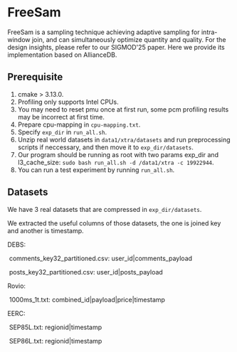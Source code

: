 # FreeSam

FreeSam is a sampling technique achieving adaptive sampling for intra-window join, and can simultaneously optimize quantity and quality. For the design insights, please refer to our SIGMOD'25 paper. Here we provide its implementation based on AllianceDB.

## Prerequisite

1. cmake > 3.13.0.
2. Profiling only supports Intel CPUs.
3. You may need to reset pmu once at first run, some pcm profiling results may be incorrect at first time.
4. Prepare cpu-mapping in `cpu-mapping.txt`.
5. Specify `exp_dir` in `run_all.sh`.
6. Unzip real world datasets in `data1/xtra/datasets` and run preprocessing scripts if neccessary, and then move it to `exp_dir/datasets`.
7. Our program should be running as root with two params exp_dir and l3_cache_size: `sudo bash run_all.sh -d /data1/xtra -c 19922944`.
8. You can run a test experiment by running `run_all.sh`.

## Datasets

We have 3 real datasets that are compressed in `exp_dir/datasets`.

We extracted the useful columns of those datasets, the one is joined key and another is timestamp.

DEBS: 

​	comments_key32_partitioned.csv: user_id|comments_payload

​	posts_key32_partitioned.csv: user_id|posts_payload

Rovio:

​	1000ms_1t.txt: combined_id|payload|price|timestamp

EERC: 

​	SEP85L.txt: regionid|timestamp

​	SEP86L.txt: regionid|timestamp

